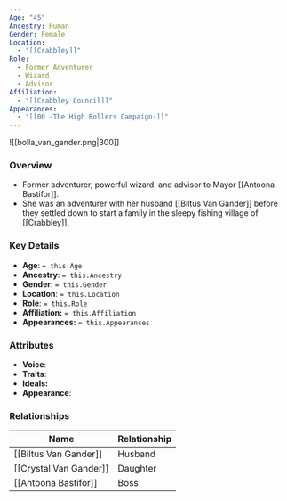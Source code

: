 ```yaml
---
Age: "45"
Ancestry: Human
Gender: Female
Location:
  - "[[Crabbley]]"
Role:
  - Former Adventurer
  - Wizard
  - Advisor
Affiliation:
  - "[[Crabbley Council]]"
Appearances:
  - "[[00 -The High Rollers Campaign-]]"
---
```


![[bolla_van_gander.png|300]]

### Overview
- Former adventurer, powerful wizard, and advisor to Mayor [[Antoona Bastifor]].
- She was an adventurer with her husband [[Biltus Van Gander]] before they settled down to start a family in the sleepy fishing village of [[Crabbley]].

### Key Details
- **Age**: `= this.Age`
- **Ancestry**: `= this.Ancestry`
- **Gender**: `= this.Gender`
- **Location**: `= this.Location`
- **Role**: `= this.Role`
- **Affiliation:** `= this.Affiliation`
- **Appearances:** `= this.Appearances`

### Attributes
- **Voice**: 
- **Traits**: 
- **Ideals:** 
- **Appearance**:

### Relationships

| Name                   | Relationship |
| ---------------------- | ------------ |
| [[Biltus Van Gander]]  | Husband      |
| [[Crystal Van Gander]] | Daughter     |
| [[Antoona Bastifor]]   | Boss         |
